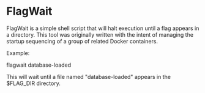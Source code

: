 # FlagWait

FlagWait is a simple shell script that will halt execution until a flag
appears in a directory. This tool was originally written with the intent
of managing the startup sequencing of a group of related Docker containers.

Example:

flagwait database-loaded

This will wait until a file named "database-loaded" appears in the $FLAG_DIR
directory.

